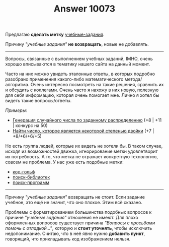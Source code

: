 ﻿---
title: "Answer 10073"
se.owner.user_id: 339283
se.owner.display_name: "nomnoms12"
se.owner.link: "https://ru.meta.stackoverflow.com/users/339283/nomnoms12"
se.answer_id: 10073
se.question_id: 10070
se.post_type: answer
se.score: 3
se.is_accepted: False
---
<p>Предлагаю <strong>сделать метку</strong> <a href="https://ru.stackoverflow.com/questions/tagged/%d1%83%d1%87%d0%b5%d0%b1%d0%bd%d1%8b%d0%b5-%d0%b7%d0%b0%d0%b4%d0%b0%d0%bd%d0%b8%d1%8f" class="post-tag" title="показать вопросы с меткой [учебные-задания]" rel="tag">учебные-задания</a>.</p>

<p>Причину <em>"учебные задания"</em> <strong>не возвращать</strong>, новые не добавлять.
<hr>
Вопросы, связанные с выполнением учебных заданий, IMHO, очень хорошо вписываются в тематику нашего сайта на данный момент.</p>

<p>Часто на них можно увидеть эталонные ответы, в которых подробно разобрано применения какого-либо математического метода/алгоритма. Очень интересно посмотреть на такие решения, сравнить их и обсудить с коллегами. Очень часто я нахожу в них новую, полезную для себя информацию, которая очень помогает мне. Лично я хотел бы видеть такие вопросы/ответы.</p>

<p><em>Примеры:</em></p>

<ul>
<li><a href="https://ru.stackoverflow.com/q/1054252/339283">Генерация случайного числа по заданному распределению</a> (+8 | +11 | конкурс на 50)</li>
<li><a href="https://ru.stackoverflow.com/q/1053498/339283">Найти число, которое является некоторой степенью двойки</a> (+7 | +8/+6/+6/+5)</li>
</ul>

<p>Но есть группа людей, которые их видеть не хотели бы. В таком случае, исходя из возможностей движка, игнорирование метки удовлетворит их потребность. А то, что метка не отражает конкретную технологию, совсем не проблема. У нас уже есть подобные метки:</p>

<ul>
<li><a href="https://ru.stackoverflow.com/questions/tagged/%d0%ba%d0%be%d0%b4-%d0%b3%d0%be%d0%bb%d1%8c%d1%84" class="post-tag" title="показать вопросы с меткой [код-гольф]" rel="tag">код-гольф</a></li>
<li><a href="https://ru.stackoverflow.com/questions/tagged/%d0%bf%d0%be%d0%b8%d1%81%d0%ba-%d0%b1%d0%b8%d0%b1%d0%bb%d0%b8%d0%be%d1%82%d0%b5%d0%ba" class="post-tag" title="показать вопросы с меткой [поиск-библиотек]" rel="tag">поиск-библиотек</a></li>
<li><a href="https://ru.stackoverflow.com/questions/tagged/%d0%bf%d0%be%d0%b8%d1%81%d0%ba-%d0%bf%d1%80%d0%be%d0%b3%d1%80%d0%b0%d0%bc%d0%bc" class="post-tag" title="показать вопросы с меткой [поиск-программ]" rel="tag">поиск-программ</a></li>
</ul>

<p><hr>
Причину <em>"учебные задания"</em> возвращать не стоит. Если задание учебное, это ещё не значит, что оно плохое. Этим всё сказано.</p>

<p>Проблемы с форматированием большинства подобных вопросов к причине <em>"учебные задания"</em> отношения не имеют. Для плохо оформленных вопросов существует причина <em>"Вопросы с просьбами помочь с отладкой..."</em>, которую и <strong>стоит уточнять</strong>, чтобы исключить недопонимание. Считаю, что в неё явно нужно <strong>добавить пункт</strong>, говорящий, что прикладывать код изображением нельзя.</p>
